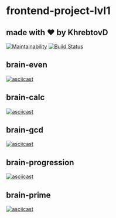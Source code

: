 # frontend-project-lvl1
## made with ❤️ by KhrebtovD
[![Maintainability](https://api.codeclimate.com/v1/badges/dd169898ab213729caa8/maintainability)](https://codeclimate.com/github/KhrebtovD/frontend-project-lvl1/maintainability)
[![Build Status](https://travis-ci.org/KhrebtovD/frontend-project-lvl1.svg?branch=master)](https://travis-ci.org/KhrebtovD/frontend-project-lvl1)

## brain-even
[![asciicast](https://asciinema.org/a/86QP7QxpZPLBaW2Hs6H2QA5tS.svg)](https://asciinema.org/a/86QP7QxpZPLBaW2Hs6H2QA5tS)

## brain-calc
[![asciicast](https://asciinema.org/a/FjyAukg1TsapFw4x18yEietkx.svg)](https://asciinema.org/a/FjyAukg1TsapFw4x18yEietkx)

## brain-gcd
[![asciicast](https://asciinema.org/a/y3DuP5JHlCuXY6NA9YYmQ8n3L.svg)](https://asciinema.org/a/y3DuP5JHlCuXY6NA9YYmQ8n3L)

## brain-progression
[![asciicast](https://asciinema.org/a/JlTg4aTdEag8LLbeXyyoRFY9f.svg)](https://asciinema.org/a/JlTg4aTdEag8LLbeXyyoRFY9f)

## brain-prime
[![asciicast](https://asciinema.org/a/VgqlRcgmovUjqfolODOxkvqCG.svg)](https://asciinema.org/a/VgqlRcgmovUjqfolODOxkvqCG)